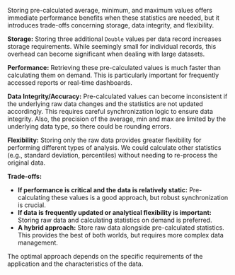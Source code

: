 Storing pre-calculated average, minimum, and maximum values offers immediate performance benefits when these statistics are needed, but it introduces trade-offs concerning storage, data integrity, and flexibility.

**Storage:**  Storing three additional `Double` values per data record increases storage requirements.  While seemingly small for individual records, this overhead can become significant when dealing with large datasets.

**Performance:**  Retrieving these pre-calculated values is much faster than calculating them on demand. This is particularly important for frequently accessed reports or real-time dashboards.

**Data Integrity/Accuracy:**  Pre-calculated values can become inconsistent if the underlying raw data changes and the statistics are not updated accordingly. This requires careful synchronization logic to ensure data integrity.  Also, the precision of the average, min and max are limited by the underlying data type, so there could be rounding errors.

**Flexibility:**  Storing only the raw data provides greater flexibility for performing different types of analysis.  We could calculate other statistics (e.g., standard deviation, percentiles) without needing to re-process the original data.

**Trade-offs:**

*   **If performance is critical and the data is relatively static:** Pre-calculating these values is a good approach, but robust synchronization is crucial.
*   **If data is frequently updated or analytical flexibility is important:** Storing raw data and calculating statistics on demand is preferred.
*   **A hybrid approach:** Store raw data alongside pre-calculated statistics. This provides the best of both worlds, but requires more complex data management.

The optimal approach depends on the specific requirements of the application and the characteristics of the data.